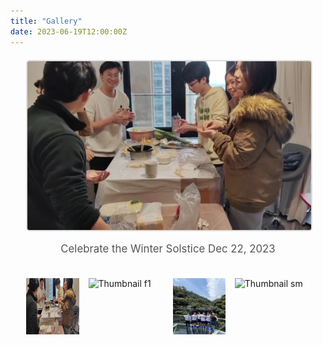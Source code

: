 ```yaml
---
title: "Gallery"
date: 2023-06-19T12:00:00Z
---
```


<div class="gallery">
    <div class="gallery-main">
        <img src="/images/dz.jpg" alt="Main Image" id="mainImage">
        <p id="mainImageDescription">Celebrate the Winter Solstice  Dec 22, 2023</p>
    </div>
    <div class="gallery-thumbnails">
        <div class="thumbnail-container" onclick="showImage('/images/dz.jpg', 'Celebrate the Winter Solstice  Dec 22, 2023')">
            <img src="/images/dz.jpg" alt="Thumbnail dz">
        </div>
        <div class="thumbnail-container" onclick="showImage('/images/f1.jpg', 'Camping trip at Shimen  Jan 7, 2024')">
            <img src="/images/f1.jpg" alt="Thumbnail f1">
        </div>
        <div class="thumbnail-container" onclick="showImage('/images/rafting1.jpg', 'First team-building activity, white-water rafting  Jul 25, 2023')">
            <img src="/images/rafting1.jpg" alt="Thumbnail rafting1">
        </div>
        <div class="thumbnail-container" onclick="showImage('/images/sm.jpg', 'Camping trip at Shimen  Jan 7, 2024')">
            <img src="/images/sm.jpg" alt="Thumbnail sm">
        </div>
    </div>
</div>

<script>
    function showImage(src, description) {
        document.getElementById('mainImage').src = src;
        document.getElementById('mainImageDescription').textContent = description;
    }
</script>

<style>
    .gallery {
        display: flex;
        flex-direction: column;
        align-items: center;
        margin-top: 20px;
    }

    .gallery-main {
        width: 90%; /* 增加主图显示区域的宽度 */
        margin-bottom: 20px; /* 增加间距 */
        text-align: center;
    }

    .gallery-main img {
        width: 100%;
        height: auto;
        border: 2px solid #ddd;
        border-radius: 5px;
    }

    .gallery-main p {
        margin-top: 15px; /* 增加描述和图片之间的间距 */
        font-size: 1.2em; /* 增加描述文本的大小 */
        color: #555;
    }

    .gallery-thumbnails {
        display: flex;
        justify-content: center;
        gap: 15px; /* 增加缩略图之间的间距 */
        overflow-x: auto;
        width: 90%; /* 增加缩略图显示区域的宽度 */
    }

    .thumbnail-container {
        display: flex;
        flex-direction: column;
        align-items: center;
        cursor: pointer;
    }

    .thumbnail-container img {
        width: 120px; /* 增加缩略图的宽度 */
        height: 90px; /* 增加缩略图的高度 */
        transition: transform 0.3s;
    }

    .thumbnail-container img:hover {
        transform: scale(1.1);
        border: 2px solid #ddd;
        border-radius: 5px;
    }

    .thumbnail-container p {
        margin-top: 10px; /* 增加描述和缩略图之间的间距 */
        font-size: 0.9em; /* 增加描述文本的大小 */
        color: #777;
        text-align: center;
    }
</style>
